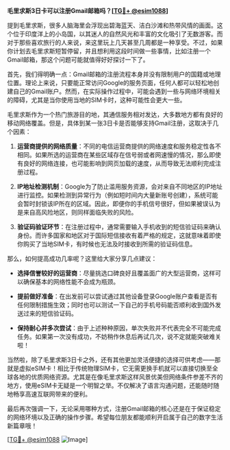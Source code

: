 **毛里求斯3日卡可以注册Gmail邮箱吗？[[TG💪+ @esim1088](https://t.me/s/esim1088)]**

提到毛里求斯，很多人脑海里会浮现出碧海蓝天、洁白沙滩和热带风情的画面。这个位于印度洋上的小岛国，以其迷人的自然风光和丰富的文化吸引了无数游客。而对于那些喜欢旅行的人来说，来这里玩上几天甚至几周都是一种享受。不过，如果你计划去毛里求斯短暂停留，并且想利用这段时间做一些事情，比如注册一个Gmail邮箱，那这个问题可能就值得好好探讨一下了。

首先，我们得明确一点：Gmail邮箱的注册流程本身并没有限制用户的国籍或地理位置。理论上来说，只要能正常访问Google的服务页面，任何人都可以轻松地创建自己的Gmail账户。然而，在实际操作过程中，可能会遇到一些与网络环境相关的障碍，尤其是当你使用当地的SIM卡时，这种可能性会更大一些。

毛里求斯作为一个热门旅游目的地，其通信服务相对发达，大多数地方都有良好的移动网络覆盖。但是，具体到某一张3日卡是否能够支持Gmail注册，这取决于几个因素：

1. **运营商提供的网络质量**：不同的电信运营商提供的网络速度和服务稳定性各不相同。如果所选的运营商在某些区域存在信号弱或者网速慢的情况，那么即使有良好的网络连接，也可能影响到网页加载的速度，从而导致无法顺利完成注册过程。
   
2. **IP地址检测机制**：Google为了防止滥用服务资源，会对来自不同地区的IP地址进行监控。如果检测到异常行为（例如短时间内大量新账号创建），系统可能会暂时封锁该IP所在的区域。因此，即便你的手机信号很好，但如果被误认为是来自高风险地区，则同样面临失败的风险。

3. **验证码验证环节**：在注册过程中，通常需要输入手机收到的短信验证码来确认身份。而许多国家和地区对于国际短信接收有着严格的规定，这就意味着即使你购买了当地SIM卡，有时候也无法及时接收到所需的验证码信息。

那么，如何提高成功几率呢？这里给大家分享几点建议：

- **选择信誉较好的运营商**：尽量挑选口碑良好且覆盖面广的大型运营商，这样可以确保基本的网络性能不会成为瓶颈。
  
- **提前做好准备**：在出发前可以尝试通过其他设备登录Google账户查看是否有任何限制措施生效；同时也可以测试一下自己的手机号码能否顺利收到国外发送过来的短信验证码。

- **保持耐心并多次尝试**：由于上述种种原因，单次失败并不代表完全不可能完成任务。如果第一次没有成功，不妨稍作休息后再试几次，说不定就能突破难关啦！

当然啦，除了毛里求斯3日卡之外，还有其他更加灵活便捷的选择可供考虑——那就是虚拟eSIM卡！相比于传统物理SIM卡，它无需更换手机就可以直接切换至全球各地的优质网络资源。尤其是在像毛里求斯这样风景优美但网络条件参差不齐的地方，使用eSIM卡无疑是一个明智之举。不仅解决了语言沟通问题，还能随时随地畅享高速互联网带来的便利。

最后再次强调一下，无论采用哪种方式，注册Gmail邮箱的核心还是在于保证稳定的网络环境以及正确的操作步骤。希望每位朋友都能顺利开启属于自己的数字生活新篇章哦！

[[TG💪+ @esim1088](https://t.me/s/esim1088) ![Image](https://i.postimg.cc/4NQfJmqS/Snipaste-2025-05-13-00-14-12.png)]